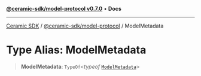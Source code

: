 [**@ceramic-sdk/model-protocol v0.7.0**](../README.md) • **Docs**

***

[Ceramic SDK](../../../README.md) / [@ceramic-sdk/model-protocol](../README.md) / ModelMetadata

# Type Alias: ModelMetadata

> **ModelMetadata**: `TypeOf`\<*typeof* [`ModelMetadata`](../variables/ModelMetadata.md)\>
